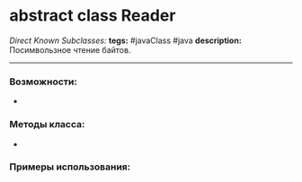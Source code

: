 # abstract class Reader
*Direct Known Subclasses:* 
**tegs:** #javaClass #java
**description:** Посимвользное чтение байтов. 

---
### Возможности:
- 
### Методы класса:
- 

### Примеры использования:
